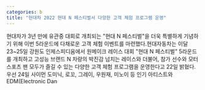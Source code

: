 ```yaml
---
categories: b
title: "현대차 2022 현대 N 페스티벌서 다양한 고객 체험 프로그램 운영"
---
```

현대차가 3년 만에 유관중 대회로 개최되는 "현대 N 페스티벌"을 더욱 특별하게 기념하기 위해 이번 5라운드에 다채로운 고객 체험 이벤트를 마련했다.현대자동차는 이달 23~25일 강원도 인제스피디움에서 원메이크 레이스 대회 "현대 N 페스티벌" 5라운드를 개최하고 고성능 브랜드 N 차량의 박진감 넘치는 레이스와 더불어, 참가 선수와 모터스포츠 팬 모두가 즐길 수 있는 다양한 고객 체험 프로그램을 운영한다고 22일 밝혔다.우선 24일 사이먼 도미닉, 로꼬, 그레이, 우원재, 미노이 등 인기 아티스트와 EDM(Electronic Dan